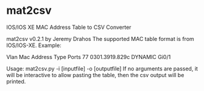 # mat2csv

IOS/IOS XE MAC Address Table to CSV Converter

mat2csv v0.2.1 by Jeremy Drahos
The supported MAC table format is from IOS/IOS-XE.  Example:

Vlan    Mac Address       Type        Ports
  77    0301.3919.829c    DYNAMIC     Gi0/1

Usage: mat2csv.py -i [inputfile] -o [outputfile]
If no arguments are passed, it will be interactive to allow pasting the table, then the csv output will be printed.
